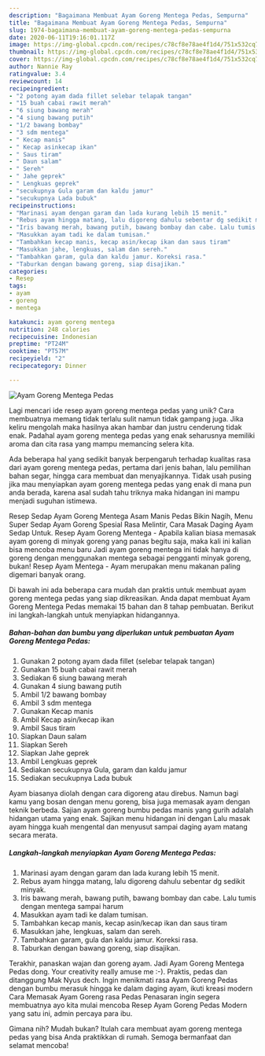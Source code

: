 ```yaml
---
description: "Bagaimana Membuat Ayam Goreng Mentega Pedas, Sempurna"
title: "Bagaimana Membuat Ayam Goreng Mentega Pedas, Sempurna"
slug: 1974-bagaimana-membuat-ayam-goreng-mentega-pedas-sempurna
date: 2020-06-11T19:16:01.117Z
image: https://img-global.cpcdn.com/recipes/c78cf8e78ae4f1d4/751x532cq70/ayam-goreng-mentega-pedas-foto-resep-utama.jpg
thumbnail: https://img-global.cpcdn.com/recipes/c78cf8e78ae4f1d4/751x532cq70/ayam-goreng-mentega-pedas-foto-resep-utama.jpg
cover: https://img-global.cpcdn.com/recipes/c78cf8e78ae4f1d4/751x532cq70/ayam-goreng-mentega-pedas-foto-resep-utama.jpg
author: Nannie Ray
ratingvalue: 3.4
reviewcount: 14
recipeingredient:
- "2 potong ayam dada fillet selebar telapak tangan"
- "15 buah cabai rawit merah"
- "6 siung bawang merah"
- "4 siung bawang putih"
- "1/2 bawang bombay"
- "3 sdm mentega"
- " Kecap manis"
- " Kecap asinkecap ikan"
- " Saus tiram"
- " Daun salam"
- " Sereh"
- " Jahe geprek"
- " Lengkuas geprek"
- "secukupnya Gula garam dan kaldu jamur"
- "secukupnya Lada bubuk"
recipeinstructions:
- "Marinasi ayam dengan garam dan lada kurang lebih 15 menit."
- "Rebus ayam hingga matang, lalu digoreng dahulu sebentar dg sedikit minyak."
- "Iris bawang merah, bawang putih, bawang bombay dan cabe. Lalu tumis dengan mentega sampai harum"
- "Masukkan ayam tadi ke dalam tumisan."
- "Tambahkan kecap manis, kecap asin/kecap ikan dan saus tiram"
- "Masukkan jahe, lengkuas, salam dan sereh."
- "Tambahkan garam, gula dan kaldu jamur. Koreksi rasa."
- "Taburkan dengan bawang goreng, siap disajikan."
categories:
- Resep
tags:
- ayam
- goreng
- mentega

katakunci: ayam goreng mentega 
nutrition: 248 calories
recipecuisine: Indonesian
preptime: "PT24M"
cooktime: "PT57M"
recipeyield: "2"
recipecategory: Dinner

---
```



![Ayam Goreng Mentega Pedas](https://img-global.cpcdn.com/recipes/c78cf8e78ae4f1d4/751x532cq70/ayam-goreng-mentega-pedas-foto-resep-utama.jpg)

Lagi mencari ide resep ayam goreng mentega pedas yang unik? Cara membuatnya memang tidak terlalu sulit namun tidak gampang juga. Jika keliru mengolah maka hasilnya akan hambar dan justru cenderung tidak enak. Padahal ayam goreng mentega pedas yang enak seharusnya memiliki aroma dan cita rasa yang mampu memancing selera kita.

Ada beberapa hal yang sedikit banyak berpengaruh terhadap kualitas rasa dari ayam goreng mentega pedas, pertama dari jenis bahan, lalu pemilihan bahan segar, hingga cara membuat dan menyajikannya. Tidak usah pusing jika mau menyiapkan ayam goreng mentega pedas yang enak di mana pun anda berada, karena asal sudah tahu triknya maka hidangan ini mampu menjadi suguhan istimewa.

Resep Sedap Ayam Goreng Mentega Asam Manis Pedas Bikin Nagih, Menu Super Sedap Ayam Goreng Spesial Rasa Melintir, Cara Masak Daging Ayam Sedap Untuk. Resep Ayam Goreng Mentega - Apabila kalian biasa memasak ayam goreng di minyak goreng yang panas begitu saja, maka kali ini kalian bisa mencoba menu baru Jadi ayam goreng mentega ini tidak hanya di goreng dengan menggunakan mentega sebagai pengganti minyak goreng, bukan! Resep Ayam Mentega - Ayam merupakan menu makanan paling digemari banyak orang.


Di bawah ini ada beberapa cara mudah dan praktis untuk membuat ayam goreng mentega pedas yang siap dikreasikan. Anda dapat membuat Ayam Goreng Mentega Pedas memakai 15 bahan dan 8 tahap pembuatan. Berikut ini langkah-langkah untuk menyiapkan hidangannya.

<!--inarticleads1-->

##### Bahan-bahan dan bumbu yang diperlukan untuk pembuatan Ayam Goreng Mentega Pedas:

1. Gunakan 2 potong ayam dada fillet (selebar telapak tangan)
1. Gunakan 15 buah cabai rawit merah
1. Sediakan 6 siung bawang merah
1. Gunakan 4 siung bawang putih
1. Ambil 1/2 bawang bombay
1. Ambil 3 sdm mentega
1. Gunakan  Kecap manis
1. Ambil  Kecap asin/kecap ikan
1. Ambil  Saus tiram
1. Siapkan  Daun salam
1. Siapkan  Sereh
1. Siapkan  Jahe geprek
1. Ambil  Lengkuas geprek
1. Sediakan secukupnya Gula, garam dan kaldu jamur
1. Sediakan secukupnya Lada bubuk


Ayam biasanya diolah dengan cara digoreng atau direbus. Namun bagi kamu yang bosan dengan menu goreng, bisa juga memasak ayam dengan teknik berbeda. Sajian ayam goreng bumbu pedas manis yang gurih adalah hidangan utama yang enak. Sajikan menu hidangan ini dengan Lalu masak ayam hingga kuah mengental dan menyusut sampai daging ayam matang secara merata. 

<!--inarticleads2-->

##### Langkah-langkah menyiapkan Ayam Goreng Mentega Pedas:

1. Marinasi ayam dengan garam dan lada kurang lebih 15 menit.
1. Rebus ayam hingga matang, lalu digoreng dahulu sebentar dg sedikit minyak.
1. Iris bawang merah, bawang putih, bawang bombay dan cabe. Lalu tumis dengan mentega sampai harum
1. Masukkan ayam tadi ke dalam tumisan.
1. Tambahkan kecap manis, kecap asin/kecap ikan dan saus tiram
1. Masukkan jahe, lengkuas, salam dan sereh.
1. Tambahkan garam, gula dan kaldu jamur. Koreksi rasa.
1. Taburkan dengan bawang goreng, siap disajikan.


Terakhir, panaskan wajan dan goreng ayam. Jadi Ayam Goreng Mentega Pedas dong. Your creativity really amuse me :-). Praktis, pedas dan ditanggung Mak Nyus dech. Ingin menikmati rasa Ayam Goreng Pedas dengan bumbu merasuk hingga ke dalam daging ayam, ikuti kreasi modern Cara Memasak Ayam Goreng rasa Pedas Penasaran ingin segera membuatnya ayo kita mulai mencoba Resep Ayam Goreng Pedas Modern yang satu ini, admin percaya para ibu. 

Gimana nih? Mudah bukan? Itulah cara membuat ayam goreng mentega pedas yang bisa Anda praktikkan di rumah. Semoga bermanfaat dan selamat mencoba!

